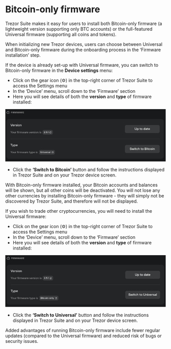 # Bitcoin-only firmware

Trezor Suite makes it easy for users to install both Bitcoin-only firmware (a lightweight version supporting only BTC accounts) or the full-featured Universal firmware (supporting all coins and tokens).

When initializing new Trezor devices, users can choose between Universal and Bitcoin-only firmware during the onboarding process in the ‘Firmware installation’ step.

If the device is already set-up with Universal firmware, you can switch to Bitcoin-only firmware in the **Device settings** menu:

* Click on the gear icon (⚙️) in the top-right corner of Trezor Suite to access the Settings menu
* In the ‘Device’ menu, scroll down to the ‘Firmware’ section
* Here you will see details of both the **version** and **type** of firmware installed:

![](../../.gitbook/assets/FW-menu.png)

* Click the **‘Switch to Bitcoin’** button and follow the instructions displayed in Trezor Suite and on your Trezor device screen.

With Bitcoin-only firmware installed, your Bitcoin accounts and balances will be shown, but all other coins will be deactivated. You will not lose any other currencies by installing Bitcoin-only firmware - they will simply not be discovered by Trezor Suite, and therefore will not be displayed.

If you wish to trade other cryptocurrencies, you will need to install the Universal firmware:

* Click on the gear icon (⚙️) in the top-right corner of Trezor Suite to access the Settings menu
* In the ‘Device’ menu, scroll down to the ‘Firmware’ section
* Here you will see details of both the **version** and **type** of firmware installed:

![](../../.gitbook/assets/FW-menu-2.png)

* Click the **‘Switch to Universal’** button and follow the instructions displayed in Trezor Suite and on your Trezor device screen.

Added advantages of running Bitcoin-only firmware include fewer regular updates (compared to the Universal firmware) and reduced risk of bugs or security issues.
